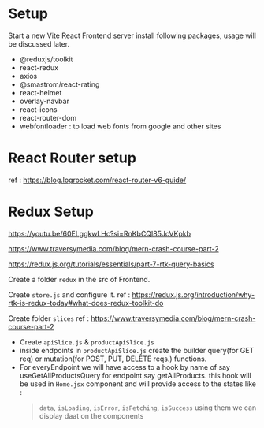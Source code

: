 # Setup

Start a new Vite React Frontend server
install following packages, usage will be discussed later.

 * @reduxjs/toolkit
 * react-redux
 * axios
 * @smastrom/react-rating
 * react-helmet
 * overlay-navbar
 * react-icons
 * react-router-dom
 * webfontloader : to load web fonts from google and other sites


# React Router setup
ref : https://blog.logrocket.com/react-router-v6-guide/

# Redux Setup

https://youtu.be/60ELggkwLHc?si=RnKbCQI85JcVKpkb

https://www.traversymedia.com/blog/mern-crash-course-part-2

https://redux.js.org/tutorials/essentials/part-7-rtk-query-basics

Create a folder `redux` in the src of Frontend.

Create `store.js` and configure it.
ref : https://redux.js.org/introduction/why-rtk-is-redux-today#what-does-redux-toolkit-do

Create folder `slices`
ref : https://www.traversymedia.com/blog/mern-crash-course-part-2
 - Create `apiSlice.js` & `productApiSlice.js`
 - inside endpoints in `productApiSlice.js` create the builder query(for GET req) or mutation(for POST, PUT, DELETE reqs.) functions.
 - For everyEndpoint we will have access to a hook by name of  say useGetAllProductsQuery for endpoint say getAllProducts. this hook will be used in `Home.jsx` component and will provide access to the states like : 
   > `data`, `isLoading`, `isError`, `isFetching`, `isSuccess` using them we can display daat on the components

